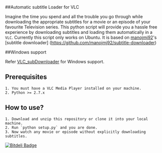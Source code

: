 ##Automatic subtitle Loader for VLC

Imagine the time you spend and all the trouble you go through while downloading the appropriate subtitles for a movie or an episode of your favourite Television series. This python script will provide you a hassle free experience by downloading subtitles and loading them automatically in a `VLC`. Currently this script only works on Ubuntu. It is based on [manojmj92](https://github.com/manojmj92)'s [subtitle downloader] (https://github.com/manojmj92/subtitle-downloader)

##Windows support

Refer [VLC_subDownloader](https://github.com/Rushikesh005/vlc_subDownloader) for Windows support.

## Prerequisites

    1. You must have a VLC Media Player installed on your machine.
    2. Python >= 2.7.x

## How to use?

    1. Download and unzip this repository or clone it into your local machine.
    2. Run `python setup.py` and you are done.
    3. Now watch any movie or episode without explicitly downloading subtitles.


[![Bitdeli Badge](https://d2weczhvl823v0.cloudfront.net/theGreatHeisenberg/vlc-with-subtitles/trend.png)](https://bitdeli.com/free "Bitdeli Badge")

